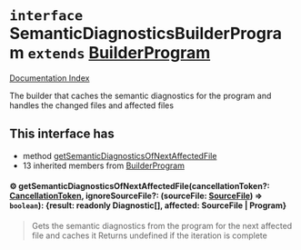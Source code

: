 # `interface` SemanticDiagnosticsBuilderProgram `extends` [BuilderProgram](../interface.BuilderProgram/README.md)

[Documentation Index](../README.md)

The builder that caches the semantic diagnostics for the program and handles the changed files and affected files

## This interface has

- method [getSemanticDiagnosticsOfNextAffectedFile](#-getsemanticdiagnosticsofnextaffectedfilecancellationtoken-cancellationtoken-ignoresourcefile-sourcefile-sourcefile--boolean-result-readonly-diagnostic-affected-sourcefile--program)
- 13 inherited members from [BuilderProgram](../interface.BuilderProgram/README.md)


#### ⚙ getSemanticDiagnosticsOfNextAffectedFile(cancellationToken?: [CancellationToken](../interface.CancellationToken/README.md), ignoreSourceFile?: (sourceFile: [SourceFile](../interface.SourceFile/README.md)) => `boolean`): \{result: readonly Diagnostic\[], affected: SourceFile | Program}

> Gets the semantic diagnostics from the program for the next affected file and caches it
> Returns undefined if the iteration is complete



